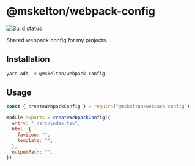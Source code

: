 # @mskelton/webpack-config

[![Build status](https://github.com/mskelton/webpack-config/workflows/Build/badge.svg)](https://github.com/mskelton/webpack-config/actions)

Shared webpack config for my projects.

## Installation

```sh
yarn add -D @mskelton/webpack-config
```

## Usage

```js
const { createWebpackConfig } = require("@mskelton/webpack-config")

module.exports = createWebpackConfig({
  entry: "./src/index.tsx",
  html: {
    favicon: "",
    template: "",
  },
  outputPath: "",
})
```
